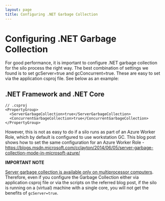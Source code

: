 ```yaml
---
layout: page
title: Configuring .NET Garbage Collection
---
```


# Configuring .NET Garbage Collection

For good performance, it is important to configure .NET garbage collection for the silo process the right way.
The best combination of settings we found is to set gcServer=true and gcConcurrent=true.
These are easy to set via the application csproj file.
See below as an example:

## .NET Framework and .NET Core

``` csproj
// .csproj
<PropertyGroup>
  <ServerGarbageCollection>true</ServerGarbageCollection>
  <ConcurrentGarbageCollection>true</ConcurrentGarbageCollection>
</PropertyGroup>
```

However, this is not as easy to do if a silo runs as part of an Azure Worker Role, which by default is configured to use workstation GC. This blog post shows how to set the same configuration for an Azure Worker Role -  https://blogs.msdn.microsoft.com/cclayton/2014/06/05/server-garbage-collection-mode-in-microsoft-azure/

**IMPORTANT NOTE**

[Server garbage collection is available only on multiprocessor computers](https://msdn.microsoft.com/en-us/library/system.runtime.gcsettings.isservergc(v=vs.110).aspx).
Therefore, even if you configure the Garbage Collection either via application csproj file or via the scripts on the referred blog post, if the silo is running on a (virtual) machine with a single core, you will not get the benefits of `gcServer=true`.
